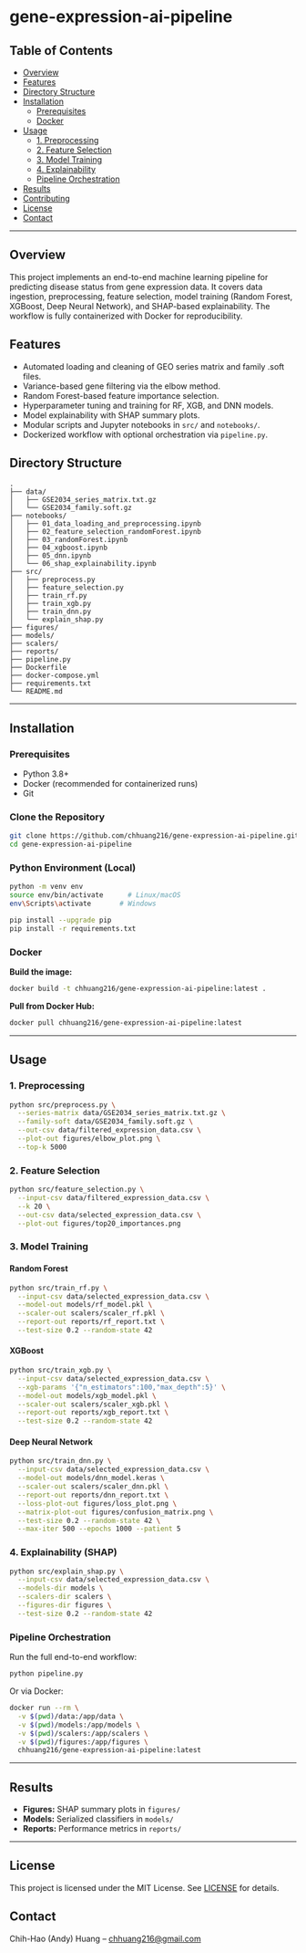 # gene-expression-ai-pipeline

&#x20;

## Table of Contents

- [Overview](#overview)
- [Features](#features)
- [Directory Structure](#directory-structure)
- [Installation](#installation)
  - [Prerequisites](#prerequisites)
  - [Docker](#docker)
- [Usage](#usage)
  - [1. Preprocessing](#1-preprocessing)
  - [2. Feature Selection](#2-feature-selection)
  - [3. Model Training](#3-model-training)
  - [4. Explainability](#4-explainability)
  - [Pipeline Orchestration](#pipeline-orchestration)
- [Results](#results)
- [Contributing](#contributing)
- [License](#license)
- [Contact](#contact)

---

## Overview

This project implements an end-to-end machine learning pipeline for predicting disease status from gene expression data. It covers data ingestion, preprocessing, feature selection, model training (Random Forest, XGBoost, Deep Neural Network), and SHAP-based explainability. The workflow is fully containerized with Docker for reproducibility.

## Features

- Automated loading and cleaning of GEO series matrix and family .soft files.
- Variance-based gene filtering via the elbow method.
- Random Forest-based feature importance selection.
- Hyperparameter tuning and training for RF, XGB, and DNN models.
- Model explainability with SHAP summary plots.
- Modular scripts and Jupyter notebooks in `src/` and `notebooks/`.
- Dockerized workflow with optional orchestration via `pipeline.py`.

## Directory Structure

```
.
├── data/
│   ├── GSE2034_series_matrix.txt.gz
│   └── GSE2034_family.soft.gz
├── notebooks/
│   ├── 01_data_loading_and_preprocessing.ipynb
│   ├── 02_feature_selection_randomForest.ipynb
│   ├── 03_randomForest.ipynb
│   ├── 04_xgboost.ipynb
│   ├── 05_dnn.ipynb
│   └── 06_shap_explainability.ipynb
├── src/
│   ├── preprocess.py
│   ├── feature_selection.py
│   ├── train_rf.py
│   ├── train_xgb.py
│   ├── train_dnn.py
│   └── explain_shap.py
├── figures/
├── models/
├── scalers/
├── reports/
├── pipeline.py
├── Dockerfile
├── docker-compose.yml
├── requirements.txt
└── README.md
```

---

## Installation

### Prerequisites

- Python 3.8+
- Docker (recommended for containerized runs)
- Git

### Clone the Repository

```bash
git clone https://github.com/chhuang216/gene-expression-ai-pipeline.git
cd gene-expression-ai-pipeline
```

### Python Environment (Local)

```bash
python -m venv env
source env/bin/activate      # Linux/macOS
env\Scripts\activate       # Windows

pip install --upgrade pip
pip install -r requirements.txt
```

### Docker

**Build the image:**

```bash
docker build -t chhuang216/gene-expression-ai-pipeline:latest .
```

**Pull from Docker Hub:**

```bash
docker pull chhuang216/gene-expression-ai-pipeline:latest
```

---

## Usage

### 1. Preprocessing

```bash
python src/preprocess.py \
  --series-matrix data/GSE2034_series_matrix.txt.gz \
  --family-soft data/GSE2034_family.soft.gz \
  --out-csv data/filtered_expression_data.csv \
  --plot-out figures/elbow_plot.png \
  --top-k 5000
```

### 2. Feature Selection

```bash
python src/feature_selection.py \
  --input-csv data/filtered_expression_data.csv \
  --k 20 \
  --out-csv data/selected_expression_data.csv \
  --plot-out figures/top20_importances.png
```

### 3. Model Training

#### Random Forest

```bash
python src/train_rf.py \
  --input-csv data/selected_expression_data.csv \
  --model-out models/rf_model.pkl \
  --scaler-out scalers/scaler_rf.pkl \
  --report-out reports/rf_report.txt \
  --test-size 0.2 --random-state 42
```

#### XGBoost

```bash
python src/train_xgb.py \
  --input-csv data/selected_expression_data.csv \
  --xgb-params '{"n_estimators":100,"max_depth":5}' \
  --model-out models/xgb_model.pkl \
  --scaler-out scalers/scaler_xgb.pkl \
  --report-out reports/xgb_report.txt \
  --test-size 0.2 --random-state 42
```

#### Deep Neural Network

```bash
python src/train_dnn.py \
  --input-csv data/selected_expression_data.csv \
  --model-out models/dnn_model.keras \
  --scaler-out scalers/scaler_dnn.pkl \
  --report-out reports/dnn_report.txt \
  --loss-plot-out figures/loss_plot.png \
  --matrix-plot-out figures/confusion_matrix.png \
  --test-size 0.2 --random-state 42 \
  --max-iter 500 --epochs 1000 --patient 5
```

### 4. Explainability (SHAP)

```bash
python src/explain_shap.py \
  --input-csv data/selected_expression_data.csv \
  --models-dir models \
  --scalers-dir scalers \
  --figures-dir figures \
  --test-size 0.2 --random-state 42
```

### Pipeline Orchestration

Run the full end-to-end workflow:

```bash
python pipeline.py
```

Or via Docker:

```bash
docker run --rm \
  -v $(pwd)/data:/app/data \
  -v $(pwd)/models:/app/models \
  -v $(pwd)/scalers:/app/scalers \
  -v $(pwd)/figures:/app/figures \
  chhuang216/gene-expression-ai-pipeline:latest
```

---

## Results

- **Figures:** SHAP summary plots in `figures/`
- **Models:** Serialized classifiers in `models/`
- **Reports:** Performance metrics in `reports/`

---

## License

This project is licensed under the MIT License. See [LICENSE](LICENSE) for details.

## Contact

Chih-Hao (Andy) Huang – [chhuang216@gmail.com](mailto\:chhuang216@gmail.com)

